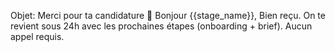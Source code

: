Objet: Merci pour ta candidature 🚀
Bonjour {{stage_name}},
Bien reçu. On te revient sous 24h avec les prochaines étapes (onboarding + brief). Aucun appel requis.

